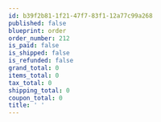 ```yaml
---
id: b39f2b81-1f21-47f7-83f1-12a77c99a268
published: false
blueprint: order
order_number: 212
is_paid: false
is_shipped: false
is_refunded: false
grand_total: 0
items_total: 0
tax_total: 0
shipping_total: 0
coupon_total: 0
title: ' '
---
```

